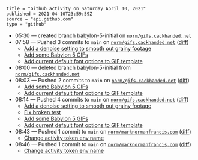 ```
title = "Github activity on Saturday April 10, 2021"
published = 2021-04-10T23:59:59Z
source = "api.github.com"
type = "github"
```

* 05:30 — created branch babylon-5-initial on [`norm/gifs.cackhanded.net`](https://github.com/norm/gifs.cackhanded.net)
* 07:58 — Pushed 3 commits to `main` on [`norm/gifs.cackhanded.net`](https://github.com/norm/gifs.cackhanded.net) ([diff](https://github.com/norm/gifs.cackhanded.net/compare/3b67cbce4ffc1f7f5fdf9dee0e4786afe9a770df..7297f6d31809382c62671ee0fa1679499a47acc8))
  * [Add a denoise setting to smooth out grainy footage](https://github.com/norm/gifs.cackhanded.net/commit/21b55f767a4ab5ba4804287fb4a270fb5f490d74)
  * [Add some Babylon 5 GIFs](https://github.com/norm/gifs.cackhanded.net/commit/434c1e61bf12f6fbf896f09af6092371b75a16d1)
  * [Add current default font options to GIF template](https://github.com/norm/gifs.cackhanded.net/commit/7297f6d31809382c62671ee0fa1679499a47acc8)
* 08:00 — deleted branch babylon-5-initial from [`norm/gifs.cackhanded.net`](https://github.com/norm/gifs.cackhanded.net)
* 08:03 — Pushed 2 commits to `main` on [`norm/gifs.cackhanded.net`](https://github.com/norm/gifs.cackhanded.net) ([diff](https://github.com/norm/gifs.cackhanded.net/compare/7297f6d31809382c62671ee0fa1679499a47acc8..e2028eae88a840245b47fa344b4ce5c48620141c))
  * [Add some Babylon 5 GIFs](https://github.com/norm/gifs.cackhanded.net/commit/f1dc967236664950f3ecc48ec338ce9ce8692c78)
  * [Add current default font options to GIF template](https://github.com/norm/gifs.cackhanded.net/commit/e2028eae88a840245b47fa344b4ce5c48620141c)
* 08:14 — Pushed 4 commits to `main` on [`norm/gifs.cackhanded.net`](https://github.com/norm/gifs.cackhanded.net) ([diff](https://github.com/norm/gifs.cackhanded.net/compare/e2028eae88a840245b47fa344b4ce5c48620141c..a25d04a9c14316304226c8a5433838af8f32c69b))
  * [Add a denoise setting to smooth out grainy footage](https://github.com/norm/gifs.cackhanded.net/commit/fe8ed67b4d50c27836f7a98790a3f8126ea7d39f)
  * [Fix broken test](https://github.com/norm/gifs.cackhanded.net/commit/ca37bacd08164d940f7120efbd74ad299ed852b9)
  * [Add some Babylon 5 GIFs](https://github.com/norm/gifs.cackhanded.net/commit/66c464dac5cd1841d87d770c75af41edbc4f6442)
  * [Add current default font options to GIF template](https://github.com/norm/gifs.cackhanded.net/commit/a25d04a9c14316304226c8a5433838af8f32c69b)
* 08:43 — Pushed 1 commit to `main` on [`norm/marknormanfrancis.com`](https://github.com/norm/marknormanfrancis.com) ([diff](https://github.com/norm/marknormanfrancis.com/compare/7be7694dbad9644644f6709220a8189d999cabff..edeec94c7e73787c1530f18ce172bdfc644751ec))
  * [Change activity token env name](https://github.com/norm/marknormanfrancis.com/commit/edeec94c7e73787c1530f18ce172bdfc644751ec)
* 08:46 — Pushed 1 commit to `main` on [`norm/marknormanfrancis.com`](https://github.com/norm/marknormanfrancis.com) ([diff](https://github.com/norm/marknormanfrancis.com/compare/edeec94c7e73787c1530f18ce172bdfc644751ec..3ff365c9ff763d0b3591b7ccbccee677403196f4))
  * [Change activity token env name](https://github.com/norm/marknormanfrancis.com/commit/3ff365c9ff763d0b3591b7ccbccee677403196f4)
